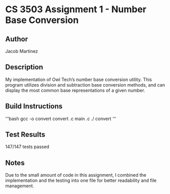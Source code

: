 # CS 3503 Assignment 1 - Number Base Conversion

 ## Author
Jacob Martinez

## Description
My implementation of Owl Tech’s number base conversion utility. This program utilizes division and subtraction base conversion methods, and can display the most common base representations of a given number. 

## Build Instructions
‘‘‘bash
gcc -o convert convert .c main .c
./ convert
‘‘‘

## Test Results
147/147 tests passed

## Notes
Due to the small amount of code in this assignment, I combined the implementation and the testing into one file for better readability and file management.
